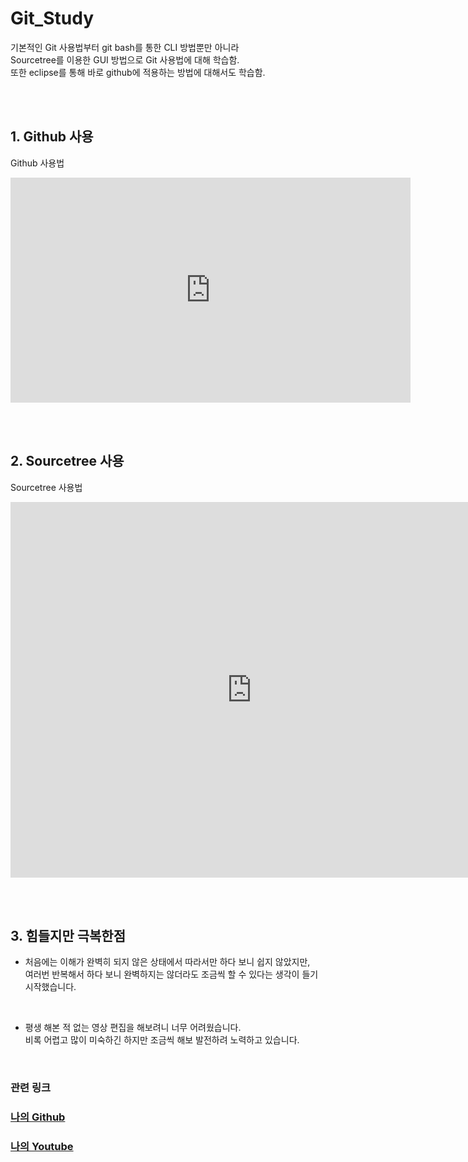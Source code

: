 # Git_Study
기본적인 Git 사용법부터 git bash를 통한 CLI 방법뿐만 아니라 <br>
Sourcetree를 이용한 GUI 방법으로 Git 사용법에 대해 학습함. <br>
또한 eclipse를 통해 바로 github에 적용하는 방법에 대해서도 학습함.

<br><br>

## 1. Github 사용
Github 사용법
<iframe width="640" height="360" src="https://www.youtube.com/embed/A4ILjC92ieE" title="YouTube video player" frameborder="0" allow="accelerometer; autoplay; clipboard-write; encrypted-media; gyroscope; picture-in-picture" allowfullscreen></iframe>

<br><br>

## 2. Sourcetree 사용
Sourcetree 사용법
<iframe width="771" height="601" src="https://www.youtube.com/embed/baqPSxS-NJs" title="YouTube video player" frameborder="0" allow="accelerometer; autoplay; clipboard-write; encrypted-media; gyroscope; picture-in-picture" allowfullscreen></iframe>

<br><br>

## 3. 힘들지만 극복한점
- 처음에는 이해가 완벽히 되지 않은 상태에서 따라서만 하다 보니 쉽지 않았지만, <br>
여러번 반복해서 하다 보니 완벽하지는 않더라도 조금씩 할 수 있다는 생각이 들기 시작했습니다.

<br>

- 평생 해본 적 없는 영상 편집을 해보려니 너무 어려웠습니다. <br>
비록 어렵고 많이 미숙하긴 하지만 조금씩 해보 발전하려 노력하고 있습니다.

<br>

### 관련 링크
### [나의 Github](https://github.com/cdj6995)
### [나의 Youtube](https://www.youtube.com/channel/UCanptAc5IHwvlhn61qxP4pw)
